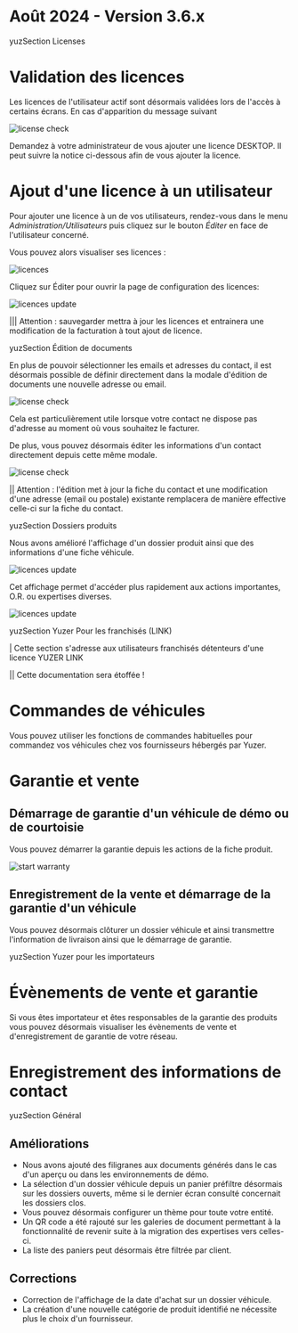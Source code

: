 # Août 2024 - Version 3.6.x

yuzSection Licenses

# Validation des licences

Les licences de l'utilisateur actif sont désormais validées lors de l'accès à certains écrans. En cas d'apparition du message suivant

![license check](https://raw.githubusercontent.com/yuzer-software/release-notes/master/release-notes/3.6.0/license-check.webp?w=80%)

Demandez à votre administrateur de vous ajouter une licence DESKTOP. Il peut suivre la notice ci-dessous afin de vous ajouter la licence.

# Ajout d'une licence à un utilisateur

Pour ajouter une licence à un de vos utilisateurs, rendez-vous dans le menu _Administration/Utilisateurs_ puis cliquez sur le bouton _Éditer_ en face de l'utilisateur concerné.

Vous pouvez alors visualiser ses licences :

![licences](https://raw.githubusercontent.com/yuzer-software/release-notes/master/release-notes/3.2.0/licenses/licenses-user-page.webp?w=100%)

Cliquez sur Éditer pour ouvrir la page de configuration des licences:

![licences update](https://raw.githubusercontent.com/yuzer-software/release-notes/master/release-notes/3.2.0/licenses/licenses-update.webp?w=100%)

||| Attention : sauvegarder mettra à jour les licences et entrainera une modification de la facturation à tout ajout de licence.

yuzSection Édition de documents

En plus de pouvoir sélectionner les emails et adresses du contact, il est désormais possible de définir directement dans la modale d'édition de documents une nouvelle adresse ou email.

![license check](https://raw.githubusercontent.com/yuzer-software/release-notes/master/release-notes/3.6.0/doc-edit-contact-select.webp?w=80%)

Cela est particulièrement utile lorsque votre contact ne dispose pas d'adresse au moment où vous souhaitez le facturer.

De plus, vous pouvez désormais éditer les informations d'un contact directement depuis cette même modale.

![license check](https://raw.githubusercontent.com/yuzer-software/release-notes/master/release-notes/3.6.0/doc-edit-contact-update.webp?w=80%)

|| Attention : l'édition met à jour la fiche du contact et une modification d'une adresse (email ou postale) existante remplacera de manière effective celle-ci sur la fiche du contact.

yuzSection Dossiers produits

Nous avons amélioré l'affichage d'un dossier produit ainsi que des informations d'une fiche véhicule.

![licences update](https://raw.githubusercontent.com/yuzer-software/release-notes/master/release-notes/3.6.0/dealer-file.webp?w=100%)

Cet affichage permet d'accéder plus rapidement aux actions importantes, O.R. ou expertises diverses.

![licences update](https://raw.githubusercontent.com/yuzer-software/release-notes/master/release-notes/3.6.0/idp.webp?w=100%)

yuzSection Yuzer Pour les franchisés (LINK)

| Cette section s'adresse aux utilisateurs franchisés détenteurs d'une licence YUZER LINK

|| Cette documentation sera étoffée !

# Commandes de véhicules

Vous pouvez utiliser les fonctions de commandes habituelles pour commandez vos véhicules chez vos fournisseurs hébergés par Yuzer.

# Garantie et vente

## Démarrage de garantie d'un véhicule de démo ou de courtoisie

Vous pouvez démarrer la garantie depuis les actions de la fiche produit.

![start warranty](https://raw.githubusercontent.com/yuzer-software/release-notes/master/release-notes/3.6.0/start-warranty.webp?w=60%)

## Enregistrement de la vente et démarrage de la garantie d'un véhicule

Vous pouvez désormais clôturer un dossier véhicule et ainsi transmettre l'information de livraison ainsi que le démarrage de garantie.

yuzSection Yuzer pour les importateurs

# Évènements de vente et garantie

Si vous êtes importateur et êtes responsables de la garantie des produits vous pouvez désormais visualiser les évènements de vente et d'enregistrement de garantie de votre réseau.

# Enregistrement des informations de contact

yuzSection Général

## Améliorations

- Nous avons ajouté des filigranes aux documents générés dans le cas d'un aperçu ou dans les environnements de démo.
- La sélection d'un dossier véhicule depuis un panier préfiltre désormais sur les dossiers ouverts, même si le dernier écran consulté concernait les dossiers clos.
- Vous pouvez désormais configurer un thème pour toute votre entité.
- Un QR code a été rajouté sur les galeries de document permettant à la fonctionnalité de revenir suite à la migration des expertises vers celles-ci.
- La liste des paniers peut désormais être filtrée par client.

## Corrections

- Correction de l'affichage de la date d'achat sur un dossier véhicule.
- La création d'une nouvelle catégorie de produit identifié ne nécessite plus le choix d'un fournisseur.
